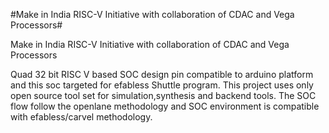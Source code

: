 #Make in India RISC-V Initiative with collaboration of CDAC and Vega Processors#

Make in India RISC-V Initiative with collaboration of CDAC and Vega Processors

Quad 32 bit RISC V based SOC design pin compatible to arduino platform and this soc targeted for efabless Shuttle program. This project uses only open source tool set for simulation,synthesis and backend tools. The SOC flow follow the openlane methodology and SOC environment is compatible with efabless/carvel methodology.
